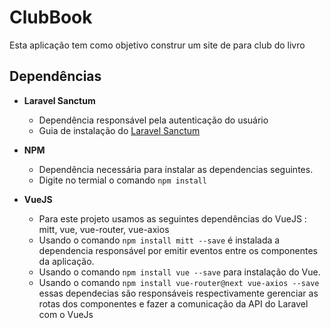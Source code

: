 

# ClubBook
 Esta aplicação tem como objetivo construr um site de para club do livro

 ## Dependências
 - **Laravel Sanctum**
   - Dependência responsável pela autenticação do usuário
   - Guia de instalação do [Laravel Sanctum](https://laravel.com/docs/8.x/sanctum#installation)
  
 - **NPM** 
   - Dependência necessária para instalar as dependencias seguintes.
   -  Digite no termial o comando `npm install` 
- **VueJS**
  - Para este projeto usamos as seguintes dependências do VueJS : mitt, vue, vue-router, vue-axios
  - Usando o comando `npm install mitt --save` é instalada a dependencia responsável por emitir eventos entre os componentes da aplicação.
  - Usando o comando `npm install vue --save` para instalação do Vue.
  - Usando o comando `npm install vue-router@next vue-axios --save` essas dependecias são responsáveis respectivamente gerenciar as rotas dos componentes e fazer a comunicação da API do Laravel com o VueJs
 





